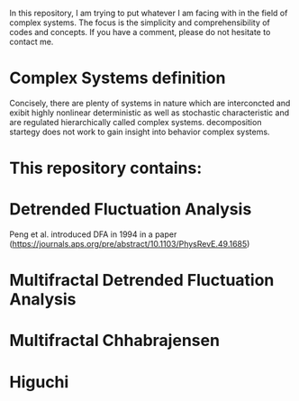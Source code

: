 In this repository, I am trying to put whatever I am facing with in the field of complex systems. The focus is the simplicity and comprehensibility of codes and concepts. If you have a comment, please do not hesitate to contact me.

# Complex Systems definition

Concisely, there are plenty of systems in nature which are interconcted and exibit highly nonlinear deterministic as well as stochastic characteristic and are regulated
hierarchically called complex systems. decomposition startegy does not work to gain insight into behavior complex systems.

# This repository contains:

# Detrended Fluctuation Analysis
Peng et al. introduced DFA in 1994 in a paper (https://journals.aps.org/pre/abstract/10.1103/PhysRevE.49.1685)

# Multifractal Detrended Fluctuation Analysis

# Multifractal Chhabrajensen

# Higuchi

